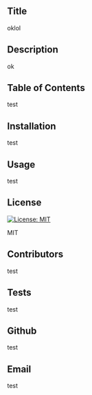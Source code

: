 
  ## Title
  oklol
  
  ## Description
  ok
  
  ## Table of Contents
test

 
  
  ## Installation
  test
  
  ## Usage
  test
  
  ## License
  [![License: MIT](https://img.shields.io/badge/License-MIT-yellow.svg)](https://opensource.org/licenses/MIT)
  
  MIT
  
  ## Contributors
  test
  
  ## Tests
  test
  
  ## Github
  test
  
  ## Email
  test
  
